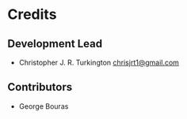 Credits
=======

Development Lead
----------------

* Christopher J. R. Turkington <chrisjrt1@gmail.com>

Contributors
------------

* George Bouras
